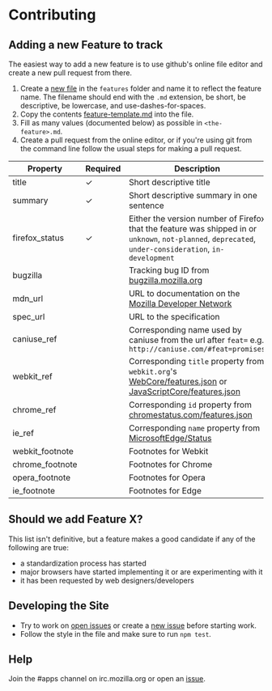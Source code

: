 # Contributing

## Adding a new Feature to track

The easiest way to add a new feature is to use github's online file editor and create a new pull request from there.

1. Create a [new file](https://github.com/mozilla/platatus/new/master/features) in the `features` folder and name it to reflect the feature name. The filename should end with the `.md` extension, be short, be descriptive, be lowercase, and use-dashes-for-spaces.
1. Copy the contents [feature-template.md](https://github.com/mozilla/platatus/blob/master/feature-template.md) into the file.
1. Fill as many values (documented below) as possible in `<the-feature>.md`.
1. Create a pull request from the online editor, or if you're using git from the command line follow the usual steps for making a pull request.

| Property | Required | Description |
|----------|----------|-------------|
| title | ✓ | Short descriptive title |
| summary | ✓ | Short descriptive summary in one sentence |
| firefox_status | ✓        | Either the version number of Firefox that the feature was shipped in or `unknown`, `not-planned`, `deprecated`, `under-consideration`, `in-development` |
| bugzilla | | Tracking bug ID from [bugzilla.mozilla.org](https://bugzilla.mozilla.org/) |
| mdn_url | | URL to documentation on the [Mozilla Developer Network](https://developer.mozilla.org/) |
| spec_url | | URL to the specification |
| caniuse_ref | | Corresponding name used by caniuse from the url after `feat=` e.g. `http://caniuse.com/#feat=promises` |
| webkit_ref | | Corresponding `title` property from `webkit.org`'s [WebCore/features.json](https://svn.webkit.org/repository/webkit/trunk/Source/WebCore/features.json) or [JavaScriptCore/features.json](https://svn.webkit.org/repository/webkit/trunk/Source/JavaScriptCore/features.json) |
| chrome_ref | | Corresponding `id` property from [chromestatus.com/features.json](https://www.chromestatus.com/features.json) |
| ie_ref | | Corresponding `name` property from [MicrosoftEdge/Status](https://raw.githubusercontent.com/MicrosoftEdge/Status/production/app/static/ie-status.json) |
| webkit_footnote | | Footnotes for Webkit |
| chrome_footnote | | Footnotes for Chrome |
| opera_footnote | | Footnotes for Opera |
| ie_footnote | | Footnotes for Edge |

## Should we add Feature X?

This list isn't definitive, but a feature makes a good candidate if any of the following are true:

* a standardization process has started
* major browsers have started implementing it or are experimenting with it
* it has been requested by web designers/developers

## Developing the Site

* Try to work on [open issues](https://github.com/mozilla/platatus/issues) or create a [new issue](https://github.com/mozilla/platatus/issues/new) before starting work.
* Follow the style in the file and make sure to run `npm test`.

## Help

Join the #apps channel on irc.mozilla.org or open an [issue](https://github.com/mozilla/platatus/issues).
